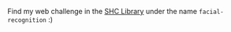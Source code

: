 Find my web challenge in the [SHC Library](https://library.m0unt41n.ch/) under the name `facial-recognition` :)
